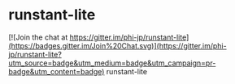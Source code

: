 # runstant-lite

[![Join the chat at https://gitter.im/phi-jp/runstant-lite](https://badges.gitter.im/Join%20Chat.svg)](https://gitter.im/phi-jp/runstant-lite?utm_source=badge&utm_medium=badge&utm_campaign=pr-badge&utm_content=badge)
runstant-lite
